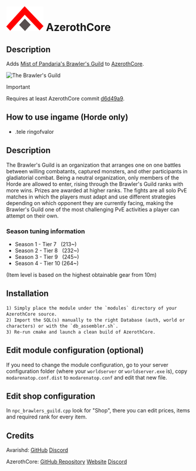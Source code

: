 ﻿# ![logo](https://raw.githubusercontent.com/azerothcore/azerothcore.github.io/master/images/logo-github.png) AzerothCore

## Description

Adds [Mist of Pandaria's Brawler's Guild](https://wowpedia.fandom.com/wiki/Brawler%27s_Guild) to [AzerothCore](http://azerothcore.org/).

<p>
<img src="https://i.imgur.com/aPhT0Oo.jpg" alt="The Brawler's Guild" width=50%/>
</p>


> [!IMPORTANT]
> Requires at least AzerothCore commit [d6d49a9](https://github.com/azerothcore/azerothcore-wotlk/commit/d6d49a9e45e5eb59e06fe14d7e4107015fcc0e0e).
## How to use ingame (Horde only)

- .tele ringofvalor

## Description

The Brawler's Guild is an organization that arranges one on one battles between willing combatants, captured monsters, and other participants in gladiatorial combat. Being a neutral organization, only members of the Horde are allowed to enter, rising through the Brawler's Guild ranks with more wins. Prizes are awarded at higher ranks. The fights are all solo PvE matches in which the players must adapt and use different strategies depending on which opponent they are currently facing, making the Brawler's Guild one of the most challenging PvE activities a player can attempt on their own.

### Season tuning information

- Season 1 - Tier 7 &nbsp; (213~)
- Season 2 - Tier 8 &nbsp; (232~)
- Season 3 - Tier 9 &nbsp; (245~)
- Season 4 - Tier 10 (264~)

(Item level is based on the highest obtainable gear from 10m)

## Installation

```
1) Simply place the module under the `modules` directory of your AzerothCore source. 
2) Import the SQL(s) manually to the right Database (auth, world or characters) or with the `db_assembler.sh`.
3) Re-run cmake and launch a clean build of AzerothCore.
```

## Edit module configuration (optional)

If you need to change the module configuration, go to your server configuration folder (where your `worldserver` or `worldserver.exe` is), copy `modarenatop.conf.dist` to `modarenatop.conf` and edit that new file.

## Edit shop configuration

In `npc_brawlers_guild.cpp` look for "Shop", there you can edit prices, items and required rank for every item.

## Credits
Avarishd: [GitHub](https://github.com/avarishd) [Discord](https://discordapp.com/users/125563894310633472)

AzerothCore: [GitHub Repository](https://github.com/azerothcore) [Website](http://azerothcore.org/) [Discord](https://discord.gg/PaqQRkd)

